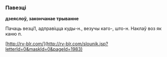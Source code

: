 ### Павезці
**дзеяслоў, закончанае трыванне**

Пачаць везці1, адправіцца куды-н., везучы каго-, што-н. Наклаў воз як каню п.

<a rel="author">[http://rv-blr.com/](http://rv-blr.com/slounik.jsp?letterId=0&maskId=0&pageId=1983)</a>
